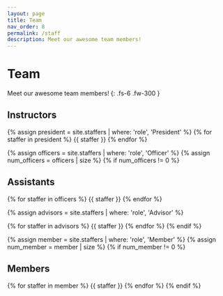```yaml
---
layout: page
title: Team
nav_order: 8
permalink: /staff
description: Meet our awesome team members!
---
```


# Team

Meet our awesome team members!
{: .fs-6 .fw-300 }


## Instructors

{% assign president = site.staffers | where: 'role', 'President' %}
{% for staffer in president %}
{{ staffer }}
{% endfor %}


{% assign officers = site.staffers | where: 'role', 'Officer' %}
{% assign num_officers = officers | size %}
{% if num_officers != 0 %}

## Assistants

{% for staffer in officers %}
{{ staffer }}
{% endfor %}

{% assign advisors = site.staffers | where: 'role', 'Advisor' %}


{% for staffer in advisors %}
{{ staffer }}
{% endfor %}
{% endif %}

{% assign member = site.staffers | where: 'role', 'Member' %}
{% assign num_member = member | size %}
{% if num_member != 0 %}

## Members

{% for staffer in member %}
{{ staffer }}
{% endfor %}
{% endif %}
